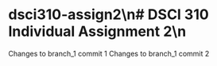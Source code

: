 # dsci310-assign2\n# DSCI 310 Individual Assignment 2\n
Changes to branch_1 commit 1
Changes to branch_1 commit 2
